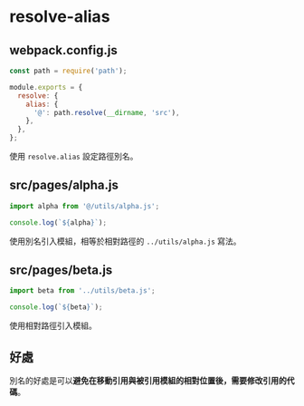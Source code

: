 # resolve-alias

## webpack.config.js

```js
const path = require('path');

module.exports = {
  resolve: {
    alias: {
      '@': path.resolve(__dirname, 'src'),
    },
  },
};
```

使用 `resolve.alias` 設定路徑別名。

## src/pages/alpha.js

```js
import alpha from '@/utils/alpha.js';

console.log(`${alpha}`);
```

使用別名引入模組，相等於相對路徑的 `../utils/alpha.js` 寫法。

## src/pages/beta.js

```js
import beta from '../utils/beta.js';

console.log(`${beta}`);
```

使用相對路徑引入模組。

## 好處

別名的好處是可以**避免在移動引用與被引用模組的相對位置後，需要修改引用的代碼**。
